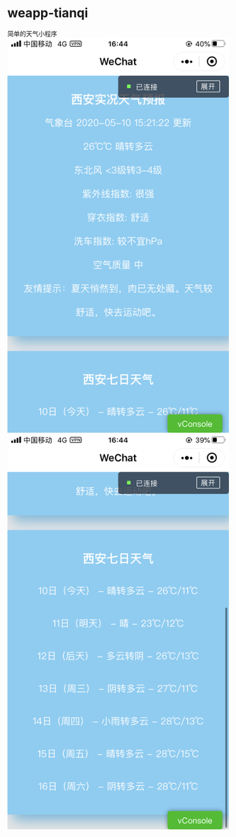 # weapp-tianqi
简单的天气小程序
<br><img src="https://raw.githubusercontent.com/Vince666-ming/weapp-tianqi/master/pages/logs/1.png" alt="首页" width="500">
<br><img src="https://raw.githubusercontent.com/Vince666-ming/weapp-tianqi/master/pages/logs/2.png" alt="首页" width="500">
